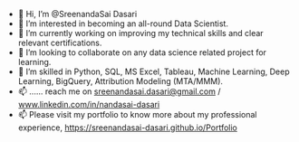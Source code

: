 - 👋 Hi, I’m @SreenandaSai Dasari              
- 👀 I’m interested in becoming an all-round Data Scientist.                       
- 🌱 I’m currently working on improving my technical skills and clear relevant certifications.                           
- 💞️ I’m looking to collaborate on any data science related project for learning.                     
- 💞️ I’m skilled in Python, SQL, MS Excel, Tableau, Machine Learning, Deep Learning, BigQuery, Attribution Modeling (MTA/MMM).           
- 📫 ...... reach me on sreenandasai.dasari@gmail.com / www.linkedin.com/in/nandasai-dasari     
- 📫 Please visit my portfolio to know more about my professional experience, https://sreenandasai-dasari.github.io/Portfolio    
     
  
  
<!---   
SreenandaSai-Dasari/SreenandaSai-Dasari is a ✨ special ✨ repository because its `README.md` (this file) appears on your GitHub profile.
You can click the Preview link to take a look at your changes.
--->
